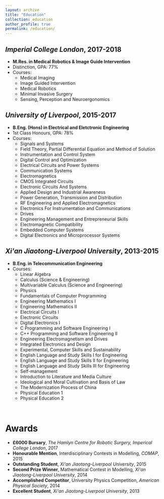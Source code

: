 ```yaml
---
layout: archive
title: "Education"
collection: education
author_profile: true
permalink: /education/ 
---
```

## <i>Imperial College London</i>, 2017-2018
* <b>M.Res. in Medical Robotics & Image Guide Intervention</b>
* Distinction, GPA: 77%
* Courses:
  * Medical Imaging
  * Image Guided Intervention
  * Medical Robotics
  * Minimal Invasive Surgery
  * Sensing, Perception and Neuroergonomics

## <i>University of Liverpool</i>, 2015-2017
* <b>B.Eng. (Hons) in Electrical and Eletctronic Engineering</b>
* 1st Class Honours, GPA: 78%
* Courses:
  * Signals and Systems
  * Field Theory, Partial Differential Equation and Method of Solution
  * Instrumentation and Control System
  * Digital Control and Optimization
  * Electrical Circuits and Power Systems
  * Communication Systems
  * Electromagnetics
  * CMOS Integrated Circuits
  * Electronic Circuits And Systems
  * Applied Design and Industrial Awareness
  * Power Generation, Transmission and Distribution
  * RF Engineering and Applied Electromagnetics
  * Electronics For Instrumentation and Communications
  * Drives
  * Engineering Management and Entrepreneurial Skills
  * Electromagnetic Compatibility
  * Embedded Computer Systems
  * Digital Electronics and Microprocessor Systems

## <i>Xi'an Jiaotong-Liverpool University</i>, 2013-2015
* <b>B.Eng. in Telecommunication Engineering</b>
* Courses:
  * Linear Algebra
  * Calculus (Science & Engineering)
  * Multivariable Calculus (Science and Engineering)
  * Physics
  * Fundamentals of Computer Programming
  * Engineering Mathematics I
  * Engineering Mathematics II
  * Electrical Circuits I
  * Electronic Circuits
  * Digital Electronics I
  * C Programming and Software Engineering I
  * C++ Programming and Software Engineering II
  * Engineering Electromagnetism and Drives
  * Integrated Electronics and Design
  * Experimental, Computer Skills and Sustainability
  * English Language and Study Skills I for Engineering
  * English Language and Study Skills II for Engineering
  * English Language and Study Skills III for Engineering
  * Self-management
  * Introduction to Literature and Media Culture
  * Ideological and Moral Cultivation and Basis of Law
  * The Modernization Process of China
  * Physical Education 1
  * Physical Education 2
<br>

# Awards
* <b>£6000 Bursary</b>, <i>The Hamlyn Centre for Robotic Surgery, Imperical College London</i>, 2017
* <b>Honourable Mention</b>, Interdisciplinary Contests in Modelling, <i>COMAP</i>, 2015
* <b>Outstanding Student</b>, <i>Xi'an Jiaotong-Liverpool University</i>, 2015
* <b>Second Prize Winner</b>, Mathematical Contest in Modelling, <i>Xi'an Jiaotong-Liverpool University</i>, 2014
* <b>Accomplished Competitor</b>, University Physics Competition, <i>American Physical Society</i>, 2014
* <b>Excellent Student</b>, <i>Xi'an Jiaotong-Liverpool University</i>, 2013
